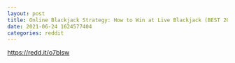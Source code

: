 ```yaml
--- 
layout: post 
title: Online Blackjack Strategy: How to Win at Live Blackjack (BEST 2021 SYSTEM) 
date: 2021-06-24 1624577404 
categories: reddit 
--- 
```

https://redd.it/o7blsw